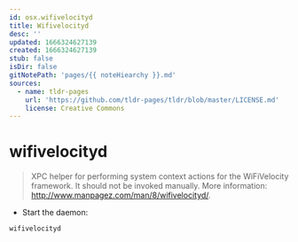 ```yaml
---
id: osx.wifivelocityd
title: Wifivelocityd
desc: ''
updated: 1666324627139
created: 1666324627139
stub: false
isDir: false
gitNotePath: 'pages/{{ noteHiearchy }}.md'
sources:
  - name: tldr-pages
    url: 'https://github.com/tldr-pages/tldr/blob/master/LICENSE.md'
    license: Creative Commons
---
```

# wifivelocityd

> XPC helper for performing system context actions for the WiFiVelocity framework.
> It should not be invoked manually.
> More information: <http://www.manpagez.com/man/8/wifivelocityd/>.

- Start the daemon:

`wifivelocityd`

